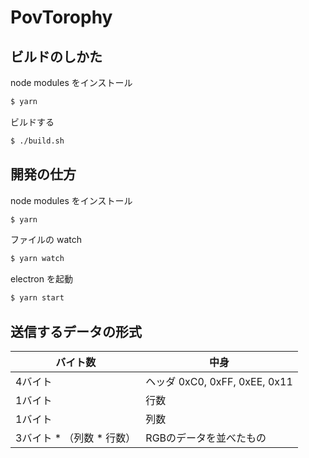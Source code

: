 # PovTorophy

## ビルドのしかた

node modules をインストール

```sh
$ yarn
```

ビルドする

```sh
$ ./build.sh
```

## 開発の仕方

node modules をインストール

```sh
$ yarn
```

ファイルの watch

```sh
$ yarn watch
```

electron を起動

```sh
$ yarn start
```

## 送信するデータの形式

| バイト数 | 中身 |
|---|---|
| 4バイト| ヘッダ 0xC0, 0xFF, 0xEE, 0x11 |
| 1バイト| 行数 |
| 1バイト| 列数 |
| 3バイト * （列数 * 行数）| RGBのデータを並べたもの |
